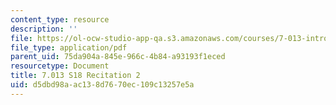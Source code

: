 ```yaml
---
content_type: resource
description: ''
file: https://ol-ocw-studio-app-qa.s3.amazonaws.com/courses/7-013-introductory-biology-spring-2018/d5dbd98aac138d7670ec109c13257e5a_MIT7_013s18R2Q.pdf
file_type: application/pdf
parent_uid: 75da904a-845e-966c-4b84-a93193f1eced
resourcetype: Document
title: 7.013 S18 Recitation 2
uid: d5dbd98a-ac13-8d76-70ec-109c13257e5a
---
```

